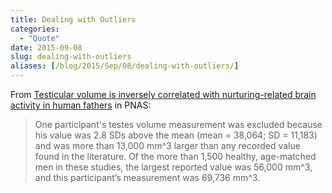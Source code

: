```yaml
---
title: Dealing with Outliers
categories:
  - "Quote"
date: 2015-09-08
slug: dealing-with-outliers
aliases: [/blog/2015/Sep/08/dealing-with-outliers/]
---
```


From [Testicular volume is inversely correlated with nurturing-related brain activity in human fathers](http://www.pnas.org/content/110/39/15746.full) in PNAS:

> One participant's testes volume measurement was excluded because his value was 2.8 SDs above the mean (mean = 38,064; SD = 11,183) and was more than 13,000 mm^3 larger than any recorded value found in the literature. Of the more than 1,500 healthy, age-matched men in these studies, the largest reported value was 56,000 mm^3, and this participant’s measurement was 69,736 mm^3.